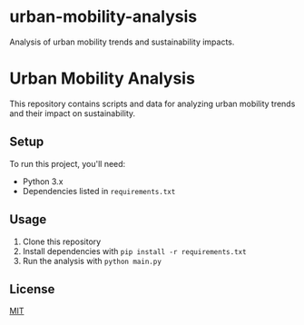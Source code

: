 # urban-mobility-analysis
Analysis of urban mobility trends and sustainability impacts.
# Urban Mobility Analysis

This repository contains scripts and data for analyzing urban mobility trends and their impact on sustainability.

## Setup

To run this project, you'll need:

- Python 3.x
- Dependencies listed in `requirements.txt`

## Usage

1. Clone this repository
2. Install dependencies with `pip install -r requirements.txt`
3. Run the analysis with `python main.py`

## License

[MIT](LICENSE)
